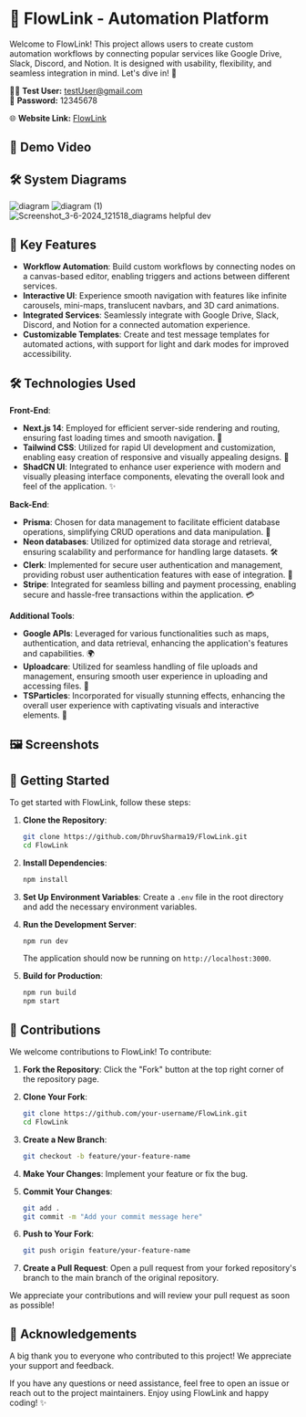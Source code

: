# 🚀 FlowLink - Automation Platform

Welcome to FlowLink! This project allows users to create custom automation workflows by connecting popular services like Google Drive, Slack, Discord, and Notion. It is designed with usability, flexibility, and seamless integration in mind. Let's dive in! 🌊

🧑‍💻 **Test User:** testUser@gmail.com  
🔐 **Password:** 12345678

🌐 **Website Link:**  [FlowLink](https://flow-link.vercel.app/)

## 🎥 Demo Video



## 🛠️ System Diagrams

![diagram](https://github.com/DhruvSharma19/FlowLink/assets/112254552/97cd5469-8ac0-40fe-a13d-633b7f5a8f6c)
![diagram (1)](https://github.com/DhruvSharma19/FlowLink/assets/112254552/1603971a-cf0d-4f80-abea-3bba09bc5fcd)
![Screenshot_3-6-2024_121518_diagrams helpful dev](https://github.com/DhruvSharma19/FlowLink/assets/112254552/8033e73c-3270-4194-bd5f-475e11b36f82)

## 🌟 Key Features

- **Workflow Automation**: Build custom workflows by connecting nodes on a canvas-based editor, enabling triggers and actions between different services.
- **Interactive UI**: Experience smooth navigation with features like infinite carousels, mini-maps, translucent navbars, and 3D card animations.
- **Integrated Services**: Seamlessly integrate with Google Drive, Slack, Discord, and Notion for a connected automation experience.
- **Customizable Templates**: Create and test message templates for automated actions, with support for light and dark modes for improved accessibility.

## 🛠 Technologies Used

**Front-End**:
- **Next.js 14**: Employed for efficient server-side rendering and routing, ensuring fast loading times and smooth navigation. 🚀
- **Tailwind CSS**: Utilized for rapid UI development and customization, enabling easy creation of responsive and visually appealing designs. 🎨
- **ShadCN UI**: Integrated to enhance user experience with modern and visually pleasing interface components, elevating the overall look and feel of the application. ✨

**Back-End**:
- **Prisma**: Chosen for data management to facilitate efficient database operations, simplifying CRUD operations and data manipulation. 💼
- **Neon databases**: Utilized for optimized data storage and retrieval, ensuring scalability and performance for handling large datasets. 🛠️
- **Clerk**: Implemented for secure user authentication and management, providing robust user authentication features with ease of integration. 🔐
- **Stripe**: Integrated for seamless billing and payment processing, enabling secure and hassle-free transactions within the application. 💳

**Additional Tools**:
- **Google APIs**: Leveraged for various functionalities such as maps, authentication, and data retrieval, enhancing the application's features and capabilities. 🌍
- **Uploadcare**: Utilized for seamless handling of file uploads and management, ensuring smooth user experience in uploading and accessing files. 📂
- **TSParticles**: Incorporated for visually stunning effects, enhancing the overall user experience with captivating visuals and interactive elements. 🌟
  
## 🖼️ Screenshots



## 🚀 Getting Started

To get started with FlowLink, follow these steps:

1. **Clone the Repository**:
   ```bash
   git clone https://github.com/DhruvSharma19/FlowLink.git
   cd FlowLink
   ```

2. **Install Dependencies**:
   ```bash
   npm install
   ```

3. **Set Up Environment Variables**:
   Create a `.env` file in the root directory and add the necessary environment variables.

4. **Run the Development Server**:
   ```bash
   npm run dev
   ```
   The application should now be running on `http://localhost:3000`.

5. **Build for Production**:
   ```bash
   npm run build
   npm start
   ```

## 🤝 Contributions

We welcome contributions to FlowLink! To contribute:

1. **Fork the Repository**:
   Click the "Fork" button at the top right corner of the repository page.

2. **Clone Your Fork**:
   ```bash
   git clone https://github.com/your-username/FlowLink.git
   cd FlowLink
   ```

3. **Create a New Branch**:
   ```bash
   git checkout -b feature/your-feature-name
   ```

4. **Make Your Changes**:
   Implement your feature or fix the bug.

5. **Commit Your Changes**:
   ```bash
   git add .
   git commit -m "Add your commit message here"
   ```

6. **Push to Your Fork**:
   ```bash
   git push origin feature/your-feature-name
   ```

7. **Create a Pull Request**:
   Open a pull request from your forked repository's branch to the main branch of the original repository.

We appreciate your contributions and will review your pull request as soon as possible!

## 🙏 Acknowledgements

A big thank you to everyone who contributed to this project! We appreciate your support and feedback.

If you have any questions or need assistance, feel free to open an issue or reach out to the project maintainers. Enjoy using FlowLink and happy coding! ✨
